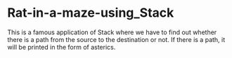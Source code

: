 # Rat-in-a-maze-using_Stack
This is a famous application of Stack where we have to find out whether there is  a path from the source to the destination or not. If there is a path, it will be printed in the form of asterics.
